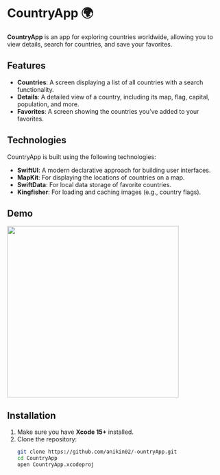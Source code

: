 # CountryApp 🌍

**CountryApp** is an app for exploring countries worldwide, allowing you to view details, search for countries, and save your favorites.

## Features
- **Countries**: A screen displaying a list of all countries with a search functionality.
- **Details**: A detailed view of a country, including its map, flag, capital, population, and more.
- **Favorites**: A screen showing the countries you’ve added to your favorites.

## Technologies
CountryApp is built using the following technologies:
- **SwiftUI**: A modern declarative approach for building user interfaces.
- **MapKit**: For displaying the locations of countries on a map.
- **SwiftData**: For local data storage of favorite countries.
- **Kingfisher**: For loading and caching images (e.g., country flags).

## Demo
<img src="DemoFile.gif" width="400">

## Installation
1. Make sure you have **Xcode 15+** installed.
2. Clone the repository:
   ```bash
   git clone https://github.com/anikin02/-ountryApp.git
   cd CountryApp
   open CountryApp.xcodeproj
   ```

